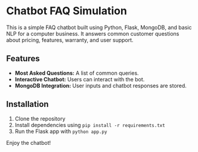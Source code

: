 # Chatbot FAQ Simulation

This is a simple FAQ chatbot built using Python, Flask, MongoDB, and basic NLP for a computer business. It answers common customer questions about pricing, features, warranty, and user support.

## Features
- **Most Asked Questions:** A list of common queries.
- **Interactive Chatbot:** Users can interact with the bot.
- **MongoDB Integration:** User inputs and chatbot responses are stored.

## Installation
1. Clone the repository
2. Install dependencies using `pip install -r requirements.txt`
3. Run the Flask app with `python app.py`

Enjoy the chatbot!